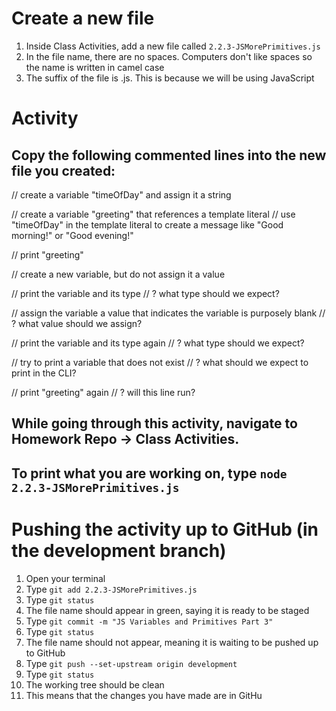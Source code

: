 # Create a new file
1. Inside Class Activities, add a new file called `2.2.3-JSMorePrimitives.js`
  1. In the file name, there are no spaces. Computers don't like spaces so the name is written in camel case
  2. The suffix of the file is .js. This is because we will be using JavaScript

# Activity
## Copy the following commented lines into the new file you created:

// create a variable "timeOfDay" and assign it a string


// create a variable "greeting" that references a template literal
// use "timeOfDay" in the template literal to create a message like "Good morning!" or "Good evening!"


// print "greeting"


// create a new variable, but do not assign it a value


// print the variable and its type
// ? what type should we expect?


// assign the variable a value that indicates the variable is purposely blank
// ? what value should we assign?


// print the variable and its type again
// ? what type should we expect?


// try to print a variable that does not exist
// ? what should we expect to print in the CLI?


// print "greeting" again
// ? will this line run?




## While going through this activity, navigate to Homework Repo -> Class Activities.
## To print what you are working on, type `node 2.2.3-JSMorePrimitives.js`

# Pushing the activity up to GitHub (in the development branch)
1. Open your terminal
2. Type `git add 2.2.3-JSMorePrimitives.js`
3. Type `git status`
  1. The file name should appear in green, saying it is ready to be staged
4. Type `git commit -m "JS Variables and Primitives Part 3"`
5. Type `git status`
  1. The file name should not appear, meaning it is waiting to be pushed up to GitHub
5. Type `git push --set-upstream origin development`
6. Type `git status`
  1. The working tree should be clean
  2. This means that the changes you have made are in GitHu
